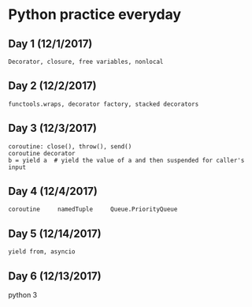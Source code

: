 # Python practice everyday

## Day 1 (12/1/2017)
    Decorator, closure, free variables, nonlocal

## Day 2 (12/2/2017)
    functools.wraps, decorator factory, stacked decorators

## Day 3 (12/3/2017)
    coroutine: close(), throw(), send()
    coroutine decorator
    b = yield a  # yield the value of a and then suspended for caller's input


## Day 4 (12/4/2017)
    coroutine     namedTuple     Queue.PriorityQueue

## Day 5 (12/14/2017)
    yield from, asyncio
    
## Day 6 (12/13/2017)
   python 3
